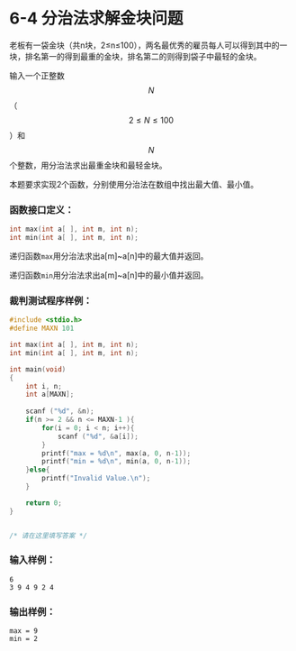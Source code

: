 # 6-4 分治法求解金块问题

老板有一袋金块（共n块，2≤n≤100），两名最优秀的雇员每人可以得到其中的一块，排名第一的得到最重的金块，排名第二的则得到袋子中最轻的金块。

输入一个正整数$$N$$（$$2\le N\le 100$$）和$$N$$个整数，用分治法求出最重金块和最轻金块。

本题要求实现2个函数，分别使用分治法在数组中找出最大值、最小值。

### 函数接口定义：
```c++
int max(int a[ ], int m, int n); 
int min(int a[ ], int m, int n);	
```
递归函数`max`用分治法求出a[m]~a[n]中的最大值并返回。

递归函数`min`用分治法求出a[m]~a[n]中的最小值并返回。

### 裁判测试程序样例：
```c++
#include <stdio.h>
#define MAXN 101

int max(int a[ ], int m, int n); 
int min(int a[ ], int m, int n);

int main(void)
{
    int i, n; 
    int a[MAXN]; 
    
    scanf ("%d", &n); 
    if(n >= 2 && n <= MAXN-1 ){
        for(i = 0; i < n; i++){ 
            scanf ("%d", &a[i]); 
        }
        printf("max = %d\n", max(a, 0, n-1));
        printf("min = %d\n", min(a, 0, n-1));
    }else{
        printf("Invalid Value.\n");	
    }

    return 0;
}


/* 请在这里填写答案 */
```

### 输入样例：
```in
6
3 9 4 9 2 4
```

### 输出样例：
```out
max = 9
min = 2
```
